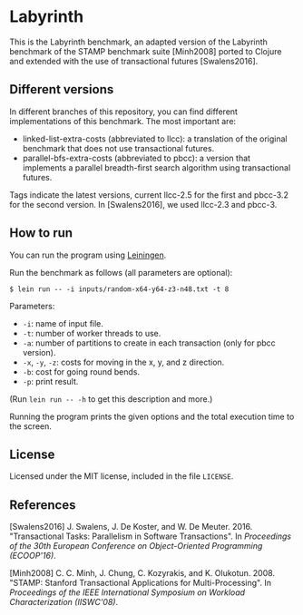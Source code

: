 # Labyrinth

This is the Labyrinth benchmark, an adapted version of the Labyrinth benchmark of the STAMP benchmark suite [Minh2008] ported to Clojure and extended with the use of transactional futures [Swalens2016].

## Different versions

In different branches of this repository, you can find different implementations of this benchmark. The most important are:

* linked-list-extra-costs (abbreviated to llcc): a translation of the original benchmark that does not use transactional futures.
* parallel-bfs-extra-costs (abbreviated to pbcc): a version that implements a parallel breadth-first search algorithm using transactional futures.

Tags indicate the latest versions, current llcc-2.5 for the first and pbcc-3.2 for the second version. In [Swalens2016], we used llcc-2.3 and pbcc-3.

## How to run

You can run the program using [Leiningen](https://leiningen.org/).

Run the benchmark as follows (all parameters are optional):

    $ lein run -- -i inputs/random-x64-y64-z3-n48.txt -t 8

Parameters:
* `-i`: name of input file.
* `-t`: number of worker threads to use.
* `-a`: number of partitions to create in each transaction (only for pbcc version).
* `-x`, `-y`, `-z`: costs for moving in the x, y, and z direction.
* `-b`: cost for going round bends.
* `-p`: print result.

(Run `lein run -- -h` to get this description and more.)

Running the program prints the given options and the total execution time to the screen.

## License
Licensed under the MIT license, included in the file `LICENSE`.

## References

[Swalens2016]
J. Swalens, J. De Koster, and W. De Meuter. 2016. "Transactional Tasks: Parallelism in Software Transactions". In _Proceedings of the 30th European Conference on Object-Oriented Programming (ECOOP'16)_.

[Minh2008]
C. C. Minh, J. Chung, C. Kozyrakis, and K. Olukotun. 2008. "STAMP: Stanford Transactional Applications for Multi-Processing". In _Proceedings of the IEEE International Symposium on Workload Characterization (IISWC'08)_.

